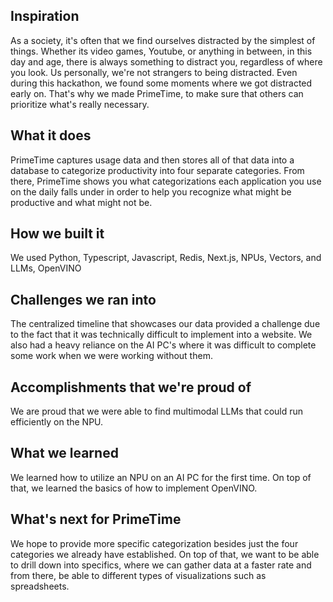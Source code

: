 ## Inspiration

As a society, it's often that we find ourselves distracted by the simplest of things. Whether its video games, Youtube, or anything in between, in this day and age, there is always something to distract you, regardless of where you look. Us personally, we're not strangers to being distracted. Even during this hackathon, we found some moments where we got distracted early on. That's why we made PrimeTime, to make sure that others can prioritize what's really necessary.
## What it does

PrimeTime captures usage data and then stores all of that data into a database to categorize productivity into four separate categories. From there, PrimeTime shows you what categorizations each application you use on the daily falls under in order to help you recognize what might be productive and what might not be.
## How we built it

We used Python, Typescript, Javascript, Redis, Next.js, NPUs, Vectors, and LLMs, OpenVINO
## Challenges we ran into

The centralized timeline that showcases our data provided a challenge due to the fact that it was technically difficult to implement into a website. We also had a heavy reliance on the AI PC's where it was difficult to complete some work when we were working without them.
## Accomplishments that we're proud of

We are proud that we were able to find multimodal LLMs that could run efficiently on the NPU.
## What we learned

We learned how to utilize an NPU on an AI PC for the first time. On top of that, we learned the basics of how to implement OpenVINO.
## What's next for PrimeTime

We hope to provide more specific categorization besides just the four categories we already have established. On top of that, we want to be able to drill down into specifics, where we can gather data at a faster rate and from there, be able to different types of visualizations such as spreadsheets.
